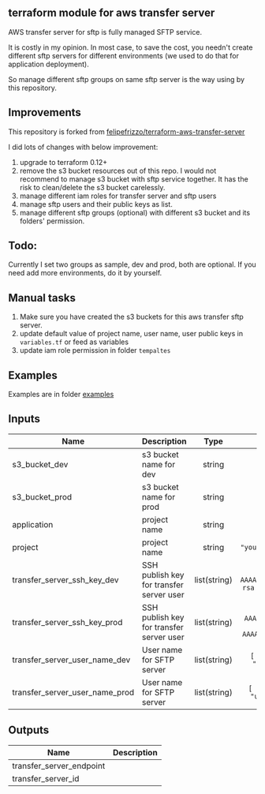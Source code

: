 ## terraform module for aws transfer server 

AWS transfer server for sftp is fully managed SFTP service. 

It is costly in my opinion.  In most case, to save the cost, you needn't create different sftp servers for different environments (we used to do that for application deployment). 

So manage different sftp groups on same sftp server is the way using by this repository.
 
## Improvements

This repository is forked from [felipefrizzo/terraform-aws-transfer-server](https://github.com/felipefrizzo/terraform-aws-transfer-server)

I did lots of changes with below improvement:

1) upgrade to terraform 0.12+
2) remove the s3 bucket resources out of this repo. I would not recommend to manage s3 bucket with sftp service together. It has the risk to clean/delete the s3 bucket carelessly. 
3) manage different iam roles for transfer server and sftp users
4) manage sftp users and their public keys as list.
5) manage different sftp groups (optional) with different s3 bucket and its folders' permission.

## Todo:

Currently I set two groups as sample, dev and prod, both are optional. If you need add more environments, do it by yourself. 

## Manual tasks

1) Make sure you have created the s3 buckets for this aws transfer sftp server.
1) update default value of project name, user name, user public keys in `variables.tf` or feed as variables
2) update iam role permission in folder `tempaltes`

## Examples

Examples are in folder [examples](examples)

## Inputs

| Name | Description | Type | Default | Required |
|------|-------------|:----:|:-----:|:-----:|
| s3\_bucket\_dev | s3 bucket name for dev | string | n/a | yes |
| s3\_bucket\_prod | s3 bucket name for prod | string | n/a | yes |
| application | project name | string | `"sftp"` | no |
| project | project name | string | `"your_project_name"` | no |
| transfer\_server\_ssh\_key\_dev | SSH publish key for transfer server user | list(string) | `[ "ssh-rsa AAAABXXXXXX", "ssh-rsa AAAABYYYYYY" ]` | no |
| transfer\_server\_ssh\_key\_prod | SSH publish key for transfer server user | list(string) | `[ "ssh-rsa AAAAB3NAAAAAAAA", "ssh-rsa AAAAB3NBBBBBBBB" ]` | no |
| transfer\_server\_user\_name\_dev | User name for SFTP server | list(string) | `[ "user1-dev", "user2-dev" ]` | no |
| transfer\_server\_user\_name\_prod | User name for SFTP server | list(string) | `[ "user1-prod", "user2-prod" ]` | no |

## Outputs

| Name | Description |
|------|-------------|
| transfer\_server\_endpoint |  |
| transfer\_server\_id |  |
